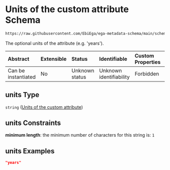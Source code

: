 # Units of the custom attribute Schema

```txt
https://raw.githubusercontent.com/EbiEga/ega-metadata-schema/main/schemas/EGA.common-definitions.json#/definitions/custom_attribute/properties/units
```

The optional units of the attribute (e.g. 'years').

| Abstract            | Extensible | Status         | Identifiable            | Custom Properties | Additional Properties | Access Restrictions | Defined In                                                                                           |
| :------------------ | :--------- | :------------- | :---------------------- | :---------------- | :-------------------- | :------------------ | :--------------------------------------------------------------------------------------------------- |
| Can be instantiated | No         | Unknown status | Unknown identifiability | Forbidden         | Allowed               | none                | [EGA.common-definitions.json\*](../../../schemas/EGA.common-definitions.json "open original schema") |

## units Type

`string` ([Units of the custom attribute](ega-12-definitions-custom-attribute-of-an-object-properties-units-of-the-custom-attribute.md))

## units Constraints

**minimum length**: the minimum number of characters for this string is: `1`

## units Examples

```json
"years"
```
